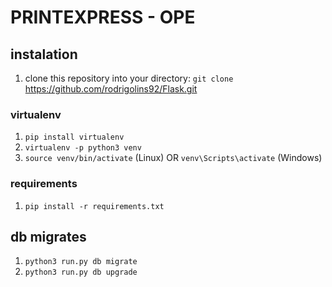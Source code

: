 # PRINTEXPRESS - OPE

## instalation

1.  clone this repository into your directory:
    `git clone` https://github.com/rodrigolins92/Flask.git

### virtualenv

1.  `pip install virtualenv`
2.  `virtualenv -p python3 venv`
3.  `source venv/bin/activate` (Linux) OR `venv\Scripts\activate` (Windows)

### requirements

1. `pip install -r requirements.txt`

## db migrates
1. `python3 run.py db migrate`
2. `python3 run.py db upgrade`
